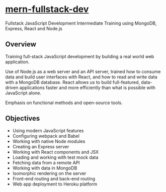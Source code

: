 # [mern-fullstack-dev](https://fast-shelf-17431.herokuapp.com)

Fullstack JavaScript Development Intermediate Training using MongoDB, Express, React and Node.js

## Overview

Training full-stack JavaScript development by building a real world web application.

Use of Node.js as a web server and an API server, trained how to consume data and build user interfaces with React, and how to read and write data with a MongoDB database. React allows us to build full-featured, data-driven applications faster and more efficiently than what is possible with JavaScript alone.

Emphasis on functional methods and open-source tools.

## Objectives

- Using modern JavaScript features
- Configuring webpack and Babel
- Working with native Node modules
- Creating an Express server
- Working with React components and JSX
- Loading and working with test mock data
- Fetching data from a remote API
- Working with data in MongoDB
- Isomorphic rendering on the server
- Front-end routing and back-end routing
- Web app deployment to Heroku platform
